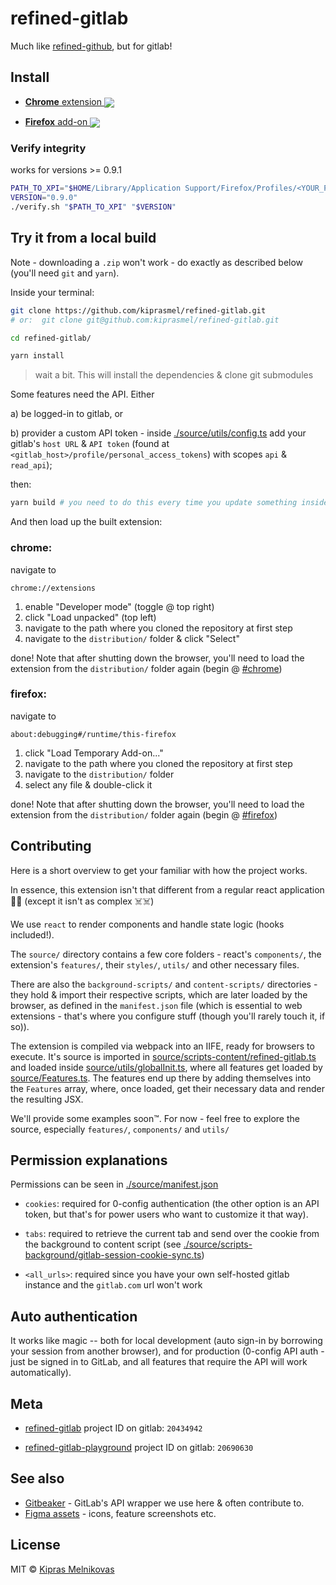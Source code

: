 # refined-gitlab

Much like [refined-github](https://github.com/sindresorhus/refined-github), but for gitlab!

## Install


- [**Chrome** extension <img valign="middle" src="https://img.shields.io/chrome-web-store/v/jaafoplpaafgeeclnaakkimfgajikgba.svg?label=%20">](https://chrome.google.com/webstore/detail/refined-gitlab/jaafoplpaafgeeclnaakkimfgajikgba/)

- [**Firefox** add-on <img valign="middle" src="https://img.shields.io/amo/v/refined-gitlab.svg?label=%20">](https://addons.mozilla.org/en-US/firefox/addon/refined-gitlab/)

### Verify integrity

works for versions >= 0.9.1

```sh
PATH_TO_XPI="$HOME/Library/Application Support/Firefox/Profiles/<YOUR_PROFILE>/extensions/refined-gitlab@kipras.org.xpi"
VERSION="0.9.0"
./verify.sh "$PATH_TO_XPI" "$VERSION"
```

## Try it from a local build

Note - downloading a `.zip` won't work - do exactly as described below (you'll need `git` and `yarn`).

Inside your terminal:

```sh
git clone https://github.com/kiprasmel/refined-gitlab.git
# or:  git clone git@github.com:kiprasmel/refined-gitlab.git

cd refined-gitlab/

yarn install
```

> wait a bit. This will install the dependencies & clone git submodules

Some features need the API. Either

a) be logged-in to gitlab, or

b) provider a custom API token - inside [./source/utils/config.ts](./source/utils/config.ts) add your gitlab's `host URL` & `API token` (found at `<gitlab_host>/profile/personal_access_tokens`) with scopes `api` & `read_api`);

then:

```sh
yarn build # you need to do this every time you update something inside this repository
```

And then load up the built extension:

### chrome:

navigate to

```
chrome://extensions
```

1. enable "Developer mode" (toggle @ top right)
1. click "Load unpacked" (top left)
1. navigate to the path where you cloned the repository at first step
1. navigate to the `distribution/` folder & click "Select"

done! Note that after shutting down the browser, you'll need to load the extension from the `distribution/` folder again (begin @ [#chrome](#ii.1-chrome))

### firefox:

navigate to

```
about:debugging#/runtime/this-firefox
```

1. click "Load Temporary Add-on..."
1. navigate to the path where you cloned the repository at first step
1. navigate to the `distribution/` folder
1. select any file & double-click it

done! Note that after shutting down the browser, you'll need to load the extension from the `distribution/` folder again (begin @ [#firefox](#ii.2-firefox))

## Contributing

Here is a short overview to get your familiar with how the project works.

In essence, this extension isn't that different from a regular react application 🤷‍♀️ (except it isn't as complex ☠️☠️)

We use `react` to render components and handle state logic (hooks included!).

The `source/` directory contains a few core folders - react's `components/`, the extension's `features/`, their `styles/`,  `utils/` and other necessary files.

There are also the `background-scripts/` and `content-scripts/` directories - they hold & import their respective scripts, which are later loaded by the browser, as defined in the `manifest.json` file (which is essential to web extensions - that's where you configure stuff (though you'll rarely touch it, if so)).

The extension is compiled via webpack into an IIFE, ready for browsers to execute. It's source is imported in [source/scripts-content/refined-gitlab.ts](source/scripts-content/refined-gitlab.ts) and loaded inside [source/utils/globalInit.ts](source/utils/globalInit.ts), where all features get loaded by [source/Features.ts](source/Features.ts). The features end up there by adding themselves into the `Features` array, where, once loaded, get their necessary data and render the resulting JSX.

We'll provide some examples soon™️. For now - feel free to explore the source, especially `features/`, `components/` and `utils/`

<!--
TODO - introduce the gitlab API, gitbeaker etc. before showing an example feature
-->

<!--
TODO - provide an example feature

An example feature, which would, let's say, show the total number of commits you've made, could look like this:

```tsx
// source/features/show-total-commit-count.tsx

import React, { useState, useEffect } from "react";

import { Feature, features } from "../Features";
import { api } from "../utils/api";
import { renderNextTo } from "../utils/renderNextTo";

export const showTotalCommitCount: Feature = (config) => {

	const reactComponent = () => {
		const [commitCount, setCommitCount] = useState<number>(0);

		useEffect(() => {


		}, [])

		return (<>

		</>)
	}

	const nodeId = "total-commits";
	const additionalClassesForTopLevelElement = [];

	/** TODO simplify the `renderNextTo` util so that we don't need all of this lmao */
	renderNextTo(".contrib-calendar", nodeId, additionalClassesForTopLevelElement, reactComponent)
}

features.add({
	id: "show-total-commit-count",
	feature: changeBackgroundColor,
	**waitForDom**Loaded: true,
});

``` -->

## Permission explanations

Permissions can be seen in [./source/manifest.json](./source/manifest.json)

- `cookies`: required for 0-config authentication (the other option is an API token, but that's for power users who want to customize it that way).

- `tabs`: required to retrieve the current tab and send over the cookie from the background to content script (see [./source/scripts-background/gitlab-session-cookie-sync.ts](./source/scripts-background/gitlab-session-cookie-sync.ts))
- `<all_urls>`: required since you have your own self-hosted gitlab instance and the `gitlab.com` url won't work

## Auto authentication

It works like magic -- both for local development (auto sign-in by borrowing your session from another browser), and for production (0-config API auth - just be signed in to GitLab, and all features that require the API will work automatically).

## Meta

- [refined-gitlab](https://gitlab.com/kiprasmel/refined-gitlab) project ID on gitlab: `20434942`

- [refined-gitlab-playground](https://gitlab.com/kiprasmel/refined-gitlab-playground) project ID on gitlab: `20690630`


## See also

- [Gitbeaker](https://github.com/jdalrymple/gitbeaker/) - GitLab's API wrapper we use here & often contribute to.
- [Figma assets](https://www.figma.com/file/PyOJIJOClNV2dZs4QWU7Pa/Refined-GitLab) - icons, feature screenshots etc.

## License

MIT © [Kipras Melnikovas](https://gitlab.com/kiprasmel)
